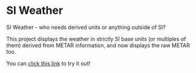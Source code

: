 # SI Weather
SI Weather - who needs derived units or anything outside of SI?

This project displays the weather in strictly SI base units (or multiples of them) derived from METAR information, and now displays the raw METAR too.

You can [click this link](https://uint2048.github.io/siweather/siweather.html) to try it out!
